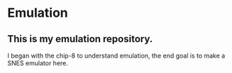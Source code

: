 # Emulation
## This is my emulation repository.
I began with the chip-8 to understand emulation, the end goal is to make a SNES emulator here.
